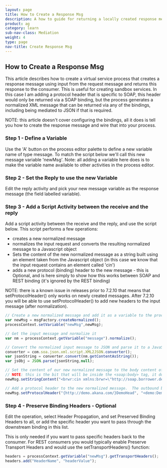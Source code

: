 ```yaml
---
layout: page
title: How to Create a Response Msg
description: A how to guide for returning a locally created response message
product: ag
category: learn
sub-nav-class: Mediation
weight: 4
type: page
nav-title: Create Response Msg
---
```


## How to Create a Response Msg

This article describes how to create a virtual service process that creates a response message using input from the request message and returns this response to the consumer.  This is useful for creating sandbox services.  In this case I am adding a protocol header that is specific to SOAP, this header would only be returned via a SOAP binding, but the process generates a normalized XML message that can be returned via any of the bindings, including being mediated to JSON if that is required.

NOTE: this article doesn't cover configuring the bindings, all it does is tell you how to create the response message and wire that into your process.

### Step 1 - Define a Variable
Use the 'A' button on the process editor palette to define a new variable name of type message.  To match the script below we'll call this new message variable 'newMsg'.  Note: all adding a variable here does is to make the variable name available to other activities in the process editor.

### Step 2 - Set the Reply to use the new Variable
Edit the reply activity and pick your new message variable as the response message (the field labelled variable).

### Step 3 - Add a Script Activity between the receive and the reply
Add a script activity between the receive and the reply, and use the script below.  This script performs a few operations:

* creates a new normalized message
* normalizes the input request and converts the resulting normalized message to a Javascript object
* Sets the content of the new normalized message as a string built using an element taken from the Javascript object (in this case we know that the input request contains an element called 'cin')
* adds a new protocol (binding) header to the new message - this is Optional, and is here simply to show how this works between SOAP and REST binding (it's ignored by the REST binding)

NOTE: there is a known issue in releases prior to 7.2.10 that means that setProtocolHeader() only works on newly created messages.  After 7.2.10 you will be able to use setProtocolHeader() to add new headers to the input message (after normalization).

```javascript
// Create a new normalized message and add it as a variable to the process context
var newMsg = msgFactory.createNormalized();
processContext.setVariable("newMsg",newMsg);

// Get the input message and normalize it
var nm = processContext.getVariable("message").normalize();

// Convert the normalized input message to JSON and parse it to a JavaScript Object
converter = com.soa.json.xml.script.XML2JSON.converter();
var jsonString = converter.convert(nm.getContentAsString());
var jsObj = JSON.parse(jsonString,null);

// Set the content of our new normalized message to the body content of the soap response
// NOTE: this is the bit that will be inside the <soap:body> tag, it does not include that tag
newMsg.setStringContent("<brwr:cin xmlns:brwr=\"http://soap.borrower.demo.soa.com\">" + jsObj.cin + "</brwr:cin>")

// Add a protocol header to the new normalized message.  The outbound binding will add this to the SOAP envelope when it sends it
newMsg.setProtocolHeader("{http://demo.akana.com/}DemoHead", "<demo:Demohead xmlns:demo=\"http://demo.akana.com/DemoHeade_V_1_0\"/>");

```

### Step 4 - Preserve Binding Headers - Optional
Edit the operation, select Header Propagation, and set Preserved Binding Headers to all, or add the specific header you want to pass through the downstream binding in this list.

This is only needed if you want to pass specific headers back to the consumer.  For REST consumers you would typically enable Preserve Transport Headers and would use the setTransportHeaders() function:

```javascript
headers = processContext.getVariable("newMsg").getTransportHeaders();
headers.add("HeaderName", "headerValue");
```